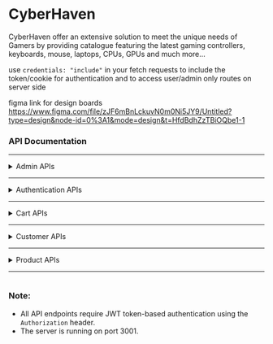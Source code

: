 # CyberHaven
CyberHaven offer an extensive solution to meet the unique needs of Gamers by providing catalogue featuring the latest gaming controllers, keyboards, mouse, laptops, CPUs, GPUs and much more...

use ```credentials: "include"``` in your fetch requests to include the token/cookie for authentication and to access user/admin only routes on server side

figma link for design boards
https://www.figma.com/file/zJF6mBnLckuvN0m0Ni5JY9/Untitled?type=design&node-id=0%3A1&mode=design&t=HfdBdhZzTBiOQbe1-1



### API Documentation

---

<details>

  <summary>Admin APIs<hr></summary>
  
  <details>
    <summary>Create a New Admin</summary>
    <p>This API creates a new admin.</p>
    <p><strong>Method:</strong> POST</p>
    <p><strong>Endpoint:</strong> /admin</p>
    <p><strong>Response:</strong></p>
    <pre>{
    "message": "Admin Created."
}</pre>
  </details>

  <details>
    <summary>Get All Admins</summary>
    <p>This API retrieves all admins.</p>
    <p><strong>Method:</strong> GET</p>
    <p><strong>Endpoint:</strong> /admin/all</p>
    <p><strong>Headers:</strong></p>
    <ul>
      <li><code>Authorization</code> (string): Token for admin authentication.</li>
    </ul>
    <p><strong>Response:</strong></p>
    <pre>
    {
      "data": [
        {
          "_id": "607a12c115d47a0017d83262",
          "name": "admin1",
          "password": "admin123",
          "email": "admin@example.com",
          "__v": 0
        },
        ...
      ]
    }
    </pre>
  </details>
  <hr>
</details>
<details>
  <summary>Authentication APIs<hr></summary>
  
  <details>
    <summary>Admin Login</summary>
    <p>This API allows admin users to log in.</p>
    <p><strong>Method:</strong> POST</p>
    <p><strong>Endpoint:</strong> /auth/admin</p>
    <p><strong>Body Parameters:</strong></p>
    <ul>
      <li><code>email</code> (string): The email of the admin.</li>
      <li><code>password</code> (string): The password of the admin.</li>
    </ul>
    <p><strong>Response:</strong></p>
    <pre>{
    "message": "Login successful",
    "userData": {
        "isAuthenticated": true,
        "user": {
            "isAdmin": true,
            "name": "John Doe",
            "email": "admin@example.com",
            "userId": "607a12c115d47a0017d83262"
        }
    }
}</pre>
  </details>

  <details>
    <summary>Customer Login</summary>
    <p>This API allows customer users to log in.</p>
    <p><strong>Method:</strong> POST</p>
    <p><strong>Endpoint:</strong> /auth/customer</p>
    <p><strong>Body Parameters:</strong></p>
    <ul>
      <li><code>email</code> (string): The email of the customer.</li>
      <li><code>password</code> (string): The password of the customer.</li>
    </ul>
    <p><strong>Response:</strong></p>
    <pre>{
    "message": "Login successful",
    "userData": {
        "isAuthenticated": true,
        "user": {
            "isAdmin": false,
            "name": "Jane Doe",
            "email": "customer@example.com",
            "userId": "607a12c115d47a0017d83263"
        }
    }
}</pre>
  </details>

  <details>
    <summary>Get Session Status</summary>
    <p>This API checks the session status of the user.</p>
    <p><strong>Method:</strong> GET</p>
    <p><strong>Endpoint:</strong> /auth/session-status</p>
    <p><strong>Headers:</strong></p>
    <ul>
      <li><code>Authorization</code> (string): Token for user authentication.</li>
    </ul>
    <p><strong>Response:</strong></p>
    <pre>{
    "isAuthenticated": true,
    "user": {
        "isAdmin": true,
        "name": "John Doe",
        "email": "admin@example.com",
        "userId": "607a12c115d47a0017d83262"
    }
}</pre>
  </details>

  <details>
    <summary>Logout</summary>
    <p>This API allows the user to log out.</p>
    <p><strong>Method:</strong> GET</p>
    <p><strong>Endpoint:</strong> /auth/logout</p>
    <p><strong>Response:</strong></p>
    <pre>{
    "message": "Logged out"
}</pre>
  </details>
  <hr>
</details>
<details>
  <summary>Cart APIs<hr></summary>
  
  <details>
    <summary>Get Cart</summary>
    <p>This API retrieves the cart of the user.</p>
    <p><strong>Method:</strong> GET</p>
    <p><strong>Endpoint:</strong> /cart</p>
    <p><strong>Headers:</strong></p>
    <ul>
      <li><code>Authorization</code> (string): Token for user authentication.</li>
    </ul>
    <p><strong>Response:</strong></p>
    <pre>{
    "data": {
        "_id": "607a12c115d47a0017d83262",
        "userId": "607a12c115d47a0017d83262",
        "items": {
            "productId1": 2,
            "productId2": 1
        },
        "__v": 0
    }
}</pre>
  </details>

  <details>
    <summary>Update Cart</summary>
    <p>This API updates the quantity of a product in the cart.</p>
    <p><strong>Method:</strong> POST</p>
    <p><strong>Endpoint:</strong> /cart</p>
    <p><strong>Body Parameters:</strong></p>
    <ul>
      <li><code>productId</code> (string): The ID of the product.</li>
      <li><code>quantity</code> (number, optional): The quantity to be added or removed. Defaults to 1.</li>
    </ul>
    <p><strong>Response:</strong></p>
    <pre>{
    "message": "Cart Updated."
}</pre>
  </details>
  <hr>
</details>
<details>
  <summary>Customer APIs<hr></summary>
  
  <details>
    <summary>Delete Customer</summary>
    <p>This API deletes a customer and is accessible only to admins and the user.</p>
    <p><strong>Method:</strong> DELETE</p>
    <p><strong>Endpoint:</strong> /customer</p>
    <p><strong>Headers:</strong></p>
    <ul>
      <li><code>Authorization</code> (string): Token for user authentication.</li>
    </ul>
    <p><strong>Body Parameters:</strong></p>
    <ul>
      <li><code>userId</code> (string): The ID of the customer to be deleted.</li>
    </ul>
    <p><strong>Response:</strong></p>
    <pre>{
    "message": "Customer deleted."
}</pre>
  </details>

  <details>
    <summary>Update Customer</summary>
    <p>This API updates customer details and is accessible only to admins and the user.</p>
    <p><strong>Method:</strong> PUT</p>
    <p><strong>Endpoint:</strong> /customer</p>
    <p><strong>Headers:</strong></p>
    <ul>
      <li><code>Authorization</code> (string): Token for user authentication.</li>
    </ul>
    <p><strong>Body Parameters:</strong></p>
    <ul>
      <li><code>userId</code> (string): The ID of the customer to be updated.</li>
      <li><code>newUser</code> (object): The new details of the customer.</li>
      <li><pre>newUser:{
    name: string (optional)
    email: string (optional)
    password: string (optional)
    phoneNumber: string (optional)
    address: string (optional)
}
</pre></li>
    </ul>
    <p><strong>Response:</strong></p>
    <pre>{
    "message": "Customer updated."
}</pre>
  </details>

  <details>
    <summary>Get All Customers</summary>
    <p>This API retrieves all customers and is accessible only to admins.</p>
    <p><strong>Method:</strong> GET</p>
    <p><strong>Endpoint:</strong> /customer/all</p>
    <p><strong>Headers:</strong></p>
    <ul>
      <li><code>Authorization</code> (string): Token for admin authentication.</li>
    </ul>
    <p><strong>Response:</strong></p>
    <pre>{
    "data": [
        {
            "_id": "607a12c115d47a0017d83262",
            "name": "customer1",
            "email": "customer1@example.com",
            "password": "hashedPassword",
            "phoneNumber": "1234567890",
            "address": "123 Main St",
            "__v": 0
        },
        ...
    ]
}</pre>
  </details>

  <details>
    <summary>Create Customer</summary>
    <p>This API creates a new customer.</p>
    <p><strong>Method:</strong> POST</p>
    <p><strong>Endpoint:</strong> /customer</p>
    <p><strong>Body Parameters:</strong></p>
    <ul>
      <li><code>newUser</code> (object): The details of the new customer.</li>
      <li><pre>newUser:{
    name: string
    email: string
    password: string
    phoneNumber: string (optional)
    address: string (optional)
}
</pre></li>
    </ul>
    <p><strong>Response:</strong></p>
    <pre>{
    "message": "Signup successful"
}</pre>
  </details>
  <hr>
</details>
<details>
  <summary>Product APIs<hr></summary>
  
  <details>
    <summary>Get All Products</summary>
    <p>This API retrieves all products.</p>
    <p><strong>Method:</strong> GET</p>
    <p><strong>Endpoint:</strong> /product/all</p>
    <p><strong>Response:</strong></p>
    <pre>{
    "data": [
        {
            "_id": "607a12c115d47a0017d83262",
            "title": "Product 1",
            "description": "Description of product 1",
            "price": 10.99,
            "imageURL": "https://example.com/product1.jpg",
            "type": "type1",
            "category": "category1",
            "deal": "deal1",
            "dealPrice": 9.99,
            "__v": 0
        },
        ...
    ]
}</pre>
  </details>

  <details>
    <summary>Get Product by ID</summary>
    <p>This API retrieves a product by its ID.</p>
    <p><strong>Method:</strong> GET</p>
    <p><strong>Endpoint:</strong> /product/:productId</p>
    <p><strong>Response:</strong></p>
    <pre>{
    "data": {
        "_id": "607a12c115d47a0017d83262",
        "title": "Product 1",
        "description": "Description of product 1",
        "price": 10.99,
        "imageURL": "https://example.com/product1.jpg",
        "type": "type1",
        "category": "category1",
        "deal": "deal1",
        "dealPrice": 9.99,
        "__v": 0
    }
}</pre>
  </details>

  <details>
    <summary>Update Product</summary>
    <p>This API updates a product.</p>
    <p><strong>Method:</strong> PUT</p>
    <p><strong>Endpoint:</strong> /product</p>
    <p><strong>Headers:</strong></p>
    <ul>
      <li><code>Authorization</code> (string): Token for user authentication.</li>
    </ul>
    <p><strong>Body Parameters:</strong></p>
    <ul>
      <li><code>newProduct</code> (object): The new details of the product.</li>
    </ul>
    <p><strong>Response:</strong></p>
    <pre>{
    "data": {
        "_id": "607a12c115d47a0017d83262",
        "title": "Updated Product 1",
        ...
    }
}</pre>
  </details>

  <details>
    <summary>Add Product</summary>
    <p>This API adds a new product.</p>
    <p><strong>Method:</strong> POST</p>
    <p><strong>Endpoint:</strong> /product</p>
    <p><strong>Headers:</strong></p>
    <ul>
      <li><code>Authorization</code> (string): Token for user authentication.</li>
    </ul>
    <p><strong>Body Parameters:</strong></p>
    <ul>
      <li><code>newProduct</code> (object): The details of the new product.</li>
    </ul>
    <p><strong>Response:</strong></p>
    <pre>{
    "data": {
        "_id": "607a12c115d47a0017d83262",
        "title": "New Product",
        ...
    }
}</pre>
  </details>

  <details>
    <summary>Delete Product</summary>
    <p>This API deletes a product.</p>
    <p><strong>Method:</strong> DELETE</p>
    <p><strong>Endpoint:</strong> /product/:productId</p>
    <p><strong>Headers:</strong></p>
    <ul>
      <li><code>Authorization</code> (string): Token for user authentication.</li>
    </ul>
    <p><strong>Response:</strong></p>
    <pre>{
    "data": {
        "_id": "607a12c115d47a0017d83262",
        "title": "Deleted Product",
        ...
    }
}</pre>
  </details>
  <hr>
</details>

### Note:
- All API endpoints require JWT token-based authentication using the `Authorization` header.
- The server is running on port 3001.